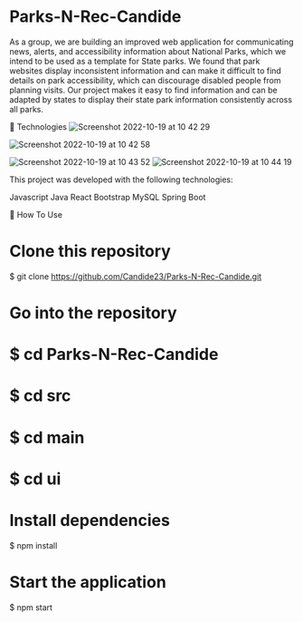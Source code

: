 # Parks-N-Rec-Candide

As a group, we are building an improved web application for communicating news, alerts, and accessibility information about National Parks, which we intend to be used as a template for State parks. We found that park websites display inconsistent information and can make it difficult to find details on park accessibility, which can discourage disabled people from planning visits. Our project makes it easy to find information and can be adapted by states to display their state park information consistently across all parks. 

🚀 Technologies
![Screenshot 2022-10-19 at 10 42 29](https://user-images.githubusercontent.com/89795037/196739609-783939b6-9dac-4386-a817-963088a853c3.png)

![Screenshot 2022-10-19 at 10 42 58](https://user-images.githubusercontent.com/89795037/196739713-5323c6a8-a437-4656-8512-9a21c83d68f4.png)

![Screenshot 2022-10-19 at 10 43 52](https://user-images.githubusercontent.com/89795037/196739929-52514234-d674-49ab-9e77-a75487a3a046.png)
![Screenshot 2022-10-19 at 10 44 19](https://user-images.githubusercontent.com/89795037/196740068-da2fdadd-7fbf-408f-809f-cbbece44da86.png)

This project was developed with the following technologies:


Javascript
Java
React
Bootstrap
MySQL
Spring Boot

📘 How To Use

# Clone this repository
$ git clone https://github.com/Candide23/Parks-N-Rec-Candide.git

# Go into the repository
# $ cd Parks-N-Rec-Candide
# $ cd src
# $ cd main
# $ cd ui

# Install dependencies
$ npm install


# Start the application
$ npm start


